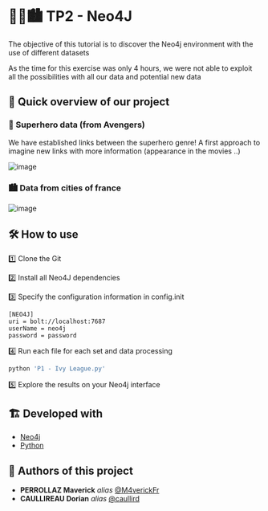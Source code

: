# 🦸‍♀️🏙️ TP2 - Neo4J

The objective of this tutorial is to discover the Neo4j environment with the use of different datasets

As the time for this exercise was only 4 hours, we were not able to exploit all the possibilities with all our data and potential new data

## 👀 Quick overview of our project 

### 🦹 Superhero data (from Avengers)

We have established links between the superhero genre! A first approach to imagine new links with more information (appearance in the movies ..)

![image](https://user-images.githubusercontent.com/54810120/155299685-3878e7a3-a7aa-4a02-9158-6bc18b83f8f3.png)

### 🏙️ Data from cities of france

![image](https://user-images.githubusercontent.com/54810120/155901727-14611ac6-9f1a-4912-883a-6ad3d5acc5c2.png)


## 🛠️ How to use 

1️⃣ Clone the Git

2️⃣ Install all Neo4J dependencies

3️⃣ Specify the configuration information in config.init

```
[NEO4J]
uri = bolt://localhost:7687
userName = neo4j
password = password
```

4️⃣ Run each file for each set and data processing

```py
python 'P1 - Ivy League.py'
```

5️⃣ Explore the results on your Neo4j interface

## 🏗️ Developed with

* [Neo4j](https://neo4j.com/)
* [Python](https://www.python.org/)


## 💪 Authors of this project

* **PERROLLAZ Maverick** _alias_ [@M4verickFr](https://github.com/M4verickFr)
* **CAULLIREAU Dorian** _alias_ [@caullird](https://github.com/caullird)


